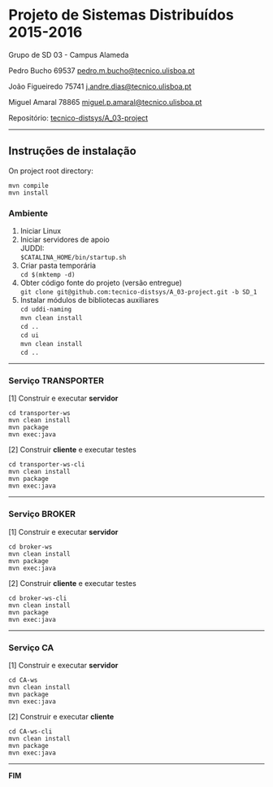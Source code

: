 # Projeto de Sistemas Distribuídos 2015-2016 #

Grupo de SD 03 - Campus Alameda

Pedro Bucho 69537 pedro.m.bucho@tecnico.ulisboa.pt

João Figueiredo 75741 j.andre.dias@tecnico.ulisboa.pt

Miguel Amaral 78865 miguel.p.amaral@tecnico.ulisboa.pt


Repositório:
[tecnico-distsys/A_03-project](https://github.com/tecnico-distsys/A_03-project/)

-------------------------------------------------------------------------------

## Instruções de instalação 

On project root directory:
```
mvn compile
mvn install
```

### Ambiente

1. Iniciar Linux
2. Iniciar servidores de apoio  
   JUDDI:  
   `$CATALINA_HOME/bin/startup.sh`
3. Criar pasta temporária  
   `cd $(mktemp -d)`
4. Obter código fonte do projeto (versão entregue)  
   `git clone git@github.com:tecnico-distsys/A_03-project.git -b SD_1`
5. Instalar módulos de bibliotecas auxiliares  
   `cd uddi-naming`  
   `mvn clean install`  
   `cd ..`  
   `cd ui`  
   `mvn clean install`  
   `cd ..`

-------------------------------------------------------------------------------

### Serviço TRANSPORTER

[1] Construir e executar **servidor**

```
cd transporter-ws
mvn clean install
mvn package
mvn exec:java
```

[2] Construir **cliente** e executar testes

```
cd transporter-ws-cli
mvn clean install
mvn package
mvn exec:java

```

-------------------------------------------------------------------------------

### Serviço BROKER

[1] Construir e executar **servidor**

```
cd broker-ws
mvn clean install
mvn package
mvn exec:java
```

[2] Construir **cliente** e executar testes

```
cd broker-ws-cli
mvn clean install
mvn package
mvn exec:java
```

-------------------------------------------------------------------------------

### Serviço CA

[1] Construir e executar **servidor**

```
cd CA-ws
mvn clean install
mvn package
mvn exec:java
```

[2] Construir e executar **cliente**

```
cd CA-ws-cli
mvn clean install
mvn package
mvn exec:java
```

-------------------------------------------------------------------------------

**FIM**
